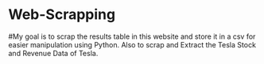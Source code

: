# Web-Scrapping
#My goal is to scrap the results table in this website and store it in a csv for easier manipulation using Python. Also to scrap and Extract the Tesla Stock and Revenue Data of Tesla.
